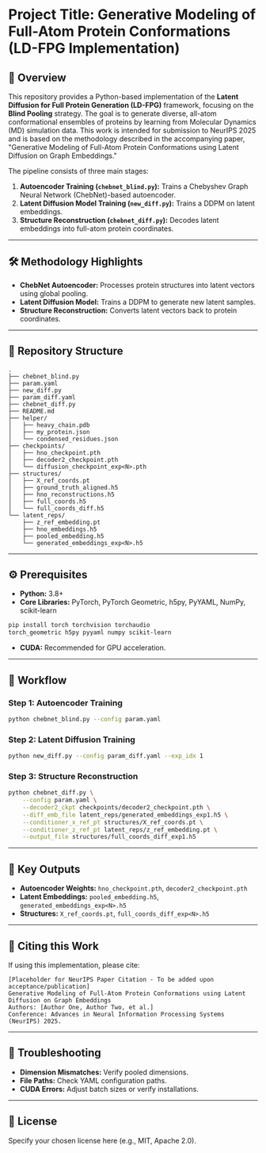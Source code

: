 # Project Title: Generative Modeling of Full-Atom Protein Conformations (LD-FPG Implementation)

## 🧬 Overview

This repository provides a Python-based implementation of the **Latent Diffusion for Full Protein Generation (LD-FPG)** framework, focusing on the **Blind Pooling** strategy. The goal is to generate diverse, all-atom conformational ensembles of proteins by learning from Molecular Dynamics (MD) simulation data. This work is intended for submission to NeurIPS 2025 and is based on the methodology described in the accompanying paper, "Generative Modeling of Full-Atom Protein Conformations using Latent Diffusion on Graph Embeddings."

The pipeline consists of three main stages:

1. **Autoencoder Training (`chebnet_blind.py`):** Trains a Chebyshev Graph Neural Network (ChebNet)-based autoencoder.
2. **Latent Diffusion Model Training (`new_diff.py`):** Trains a DDPM on latent embeddings.
3. **Structure Reconstruction (`chebnet_diff.py`):** Decodes latent embeddings into full-atom protein coordinates.

---

## 🛠️ Methodology Highlights

* **ChebNet Autoencoder:** Processes protein structures into latent vectors using global pooling.
* **Latent Diffusion Model:** Trains a DDPM to generate new latent samples.
* **Structure Reconstruction:** Converts latent vectors back to protein coordinates.

---

## 📂 Repository Structure

```
.
├── chebnet_blind.py
├── param.yaml
├── new_diff.py
├── param_diff.yaml
├── chebnet_diff.py
├── README.md
├── helper/
│   ├── heavy_chain.pdb
│   ├── my_protein.json
│   └── condensed_residues.json
├── checkpoints/
│   ├── hno_checkpoint.pth
│   ├── decoder2_checkpoint.pth
│   └── diffusion_checkpoint_exp<N>.pth
├── structures/
│   ├── X_ref_coords.pt
│   ├── ground_truth_aligned.h5
│   ├── hno_reconstructions.h5
│   ├── full_coords.h5
│   └── full_coords_diff.h5
└── latent_reps/
    ├── z_ref_embedding.pt
    ├── hno_embeddings.h5
    ├── pooled_embedding.h5
    └── generated_embeddings_exp<N>.h5
```

---

## ⚙️ Prerequisites

* **Python:** 3.8+
* **Core Libraries:** PyTorch, PyTorch Geometric, h5py, PyYAML, NumPy, scikit-learn

```bash
pip install torch torchvision torchaudio
torch_geometric h5py pyyaml numpy scikit-learn
```

* **CUDA:** Recommended for GPU acceleration.

---

## 🚀 Workflow

### Step 1: Autoencoder Training

```bash
python chebnet_blind.py --config param.yaml
```

### Step 2: Latent Diffusion Training

```bash
python new_diff.py --config param_diff.yaml --exp_idx 1
```

### Step 3: Structure Reconstruction

```bash
python chebnet_diff.py \
    --config param.yaml \
    --decoder2_ckpt checkpoints/decoder2_checkpoint.pth \
    --diff_emb_file latent_reps/generated_embeddings_exp1.h5 \
    --conditioner_x_ref_pt structures/X_ref_coords.pt \
    --conditioner_z_ref_pt latent_reps/z_ref_embedding.pt \
    --output_file structures/full_coords_diff_exp1.h5
```

---

## 🔑 Key Outputs

* **Autoencoder Weights:** `hno_checkpoint.pth`, `decoder2_checkpoint.pth`
* **Latent Embeddings:** `pooled_embedding.h5`, `generated_embeddings_exp<N>.h5`
* **Structures:** `X_ref_coords.pt`, `full_coords_diff_exp<N>.h5`

---

## 📄 Citing this Work

If using this implementation, please cite:

```
[Placeholder for NeurIPS Paper Citation - To be added upon acceptance/publication]
Generative Modeling of Full-Atom Protein Conformations using Latent Diffusion on Graph Embeddings
Authors: [Author One, Author Two, et al.]
Conference: Advances in Neural Information Processing Systems (NeurIPS) 2025.
```

---

## 🐛 Troubleshooting

* **Dimension Mismatches:** Verify pooled dimensions.
* **File Paths:** Check YAML configuration paths.
* **CUDA Errors:** Adjust batch sizes or verify installations.

---

## 📜 License

Specify your chosen license here (e.g., MIT, Apache 2.0).
